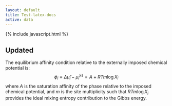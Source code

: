 ```yaml
---
layout: default
title: Test-latex-docs
active: data
---
```


{% include javascript.html %}

## Updated

The equilibrium affinity condition relative to the externally imposed chemical potential is:
$$
\phi_i \equiv \Delta \hat{\mu}_i - \mu^\mathrm{xs}_i = A + RTm\log X_i
$$
where $A$ is the saturation affinity of the phase relative to the imposed chemical potential, and $m$ is the site multiplicity such that $RTm \log X_i$ provides the ideal mixing entropy contribution to the Gibbs energy.
